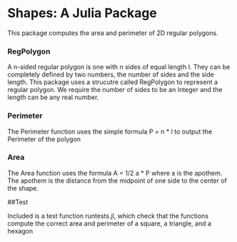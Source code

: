 # Shapes: A Julia Package

This package computes the area and perimeter of 2D regular polygons.

### RegPolygon
A n-sided regular polygon is one with n sides of equal length l. They can be completely defined by two numbers, the number of sides and the side length. This package uses a strucutre called RegPolygon to represent a regular polygon. We require the number of sides to be an Integer and the length can be any real number.

### Perimeter
The Perimeter function uses the simple formula P = n * l to output the Perimeter of the polygon

### Area
The Area function uses the formula A = 1/2 a * P where a is the apothem. The apothem is the distance from the midpoint of one side to the center of the shape. 

##Test

Included is a test function runtests.jl, which check that the functions compute the correct area and perimeter of a square, a triangle, and a hexagon
